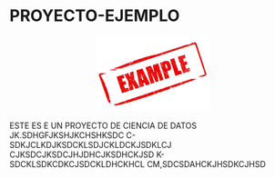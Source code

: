 # PROYECTO-EJEMPLO
<div align="center">
  <img src="sello-del-ejemplo-28420393.webp" alt="Descripción de la imagen" width="40%">
</div>  

ESTE ES E UN PROYECTO DE CIENCIA DE DATOS
JK.SDHGFJKSHJKCHSHKSDC
C-SDKJCLKDJKSDCKLSDJCKLDCKJSDKLCJ
CJKSDCJKSDCJHJDHCJKSDHCKJSD
K-SDCKLSDKCDKCJSDCKLDHCKHCL
CM,SDCSDAHCKJHSDKCJHSD
